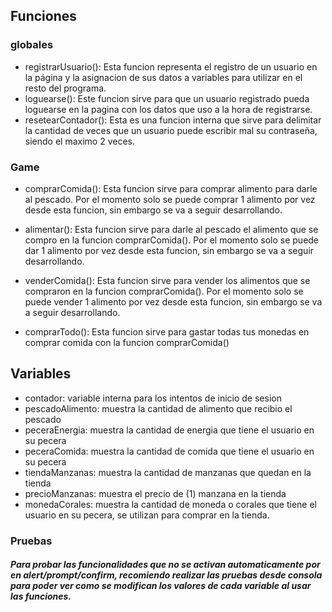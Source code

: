 ## Funciones

### globales

- registrarUsuario(): Esta funcion representa el registro de un usuario en la página y la asignacion de sus datos a variables para utilizar en el resto del programa.
- loguearse(): Este funcion sirve para que un usuario registrado pueda loguearse en la pagina con los datos que uso a la hora de registrarse.
- resetearContador(): Esta es una funcion interna que sirve para delimitar la cantidad de veces que un usuario puede escribir mal su contraseña, siendo el maximo 2 veces.

### Game

- comprarComida(): Esta funcion sirve para comprar alimento para darle al pescado. Por el momento solo se puede comprar 1 alimento por vez desde esta funcion, sin embargo se va a seguir desarrollando.

- alimentar(): Esta funcion sirve para darle al pescado el alimento que se compro en la funcion comprarComida(). Por el momento solo se puede dar 1 alimento por vez desde esta funcion, sin embargo se va a seguir desarrollando.

- venderComida(): Esta funcion sirve para vender los alimentos que se compraron en la funcion comprarComida(). Por el momento solo se puede vender 1 alimento por vez desde esta funcion, sin embargo se va a seguir desarrollando.

- comprarTodo(): Esta funcion sirve para gastar todas tus monedas en comprar comida con la funcion comprarComida()

## Variables

- contador: variable interna para los intentos de inicio de sesion
- pescadoAlimento: muestra la cantidad de alimento que recibio el pescado
- peceraEnergia: muestra la cantidad de energia que tiene el usuario en su pecera
- peceraComida: muestra la cantidad de comida que tiene el usuario en su pecera
- tiendaManzanas: muestra la cantidad de manzanas que quedan en la tienda
- precioManzanas: muestra el precio de (1) manzana en la tienda
- monedaCorales: muestra la cantidad de moneda o corales que tiene el usuario en su pecera, se utilizan para comprar en la tienda.

### Pruebas

##### Para probar las funcionalidades que no se activan automaticamente por en alert/prompt/confirm, recomiendo realizar las pruebas desde consola para poder ver como se modifican los valores de cada variable al usar las funciones.
